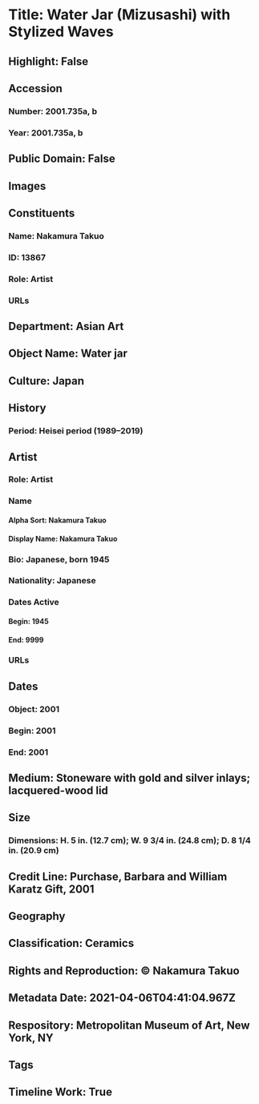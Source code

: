 # Title: Water Jar (Mizusashi) with Stylized Waves
## Highlight: False
## Accession
### Number: 2001.735a, b
### Year: 2001.735a, b
## Public Domain: False
## Images
## Constituents
### Name: Nakamura Takuo
### ID: 13867
### Role: Artist
### URLs
## Department: Asian Art
## Object Name: Water jar
## Culture: Japan
## History
### Period: Heisei period (1989–2019)
## Artist
### Role: Artist
### Name
#### Alpha Sort: Nakamura Takuo
#### Display Name: Nakamura Takuo
### Bio: Japanese, born 1945
### Nationality: Japanese
### Dates Active
#### Begin: 1945
#### End: 9999
### URLs
## Dates
### Object: 2001
### Begin: 2001
### End: 2001
## Medium: Stoneware with gold and silver inlays; lacquered-wood lid
## Size
### Dimensions: H. 5 in. (12.7 cm); W. 9 3/4 in. (24.8 cm); D. 8 1/4 in. (20.9 cm)
## Credit Line: Purchase, Barbara and William Karatz Gift, 2001
## Geography
## Classification: Ceramics
## Rights and Reproduction: © Nakamura Takuo
## Metadata Date: 2021-04-06T04:41:04.967Z
## Respository: Metropolitan Museum of Art, New York, NY
## Tags
## Timeline Work: True